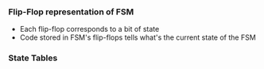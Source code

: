 ### Flip-Flop representation of FSM
- Each flip-flop corresponds to a bit of state
- Code stored in FSM's flip-flops tells what's the current state of the FSM
### State Tables